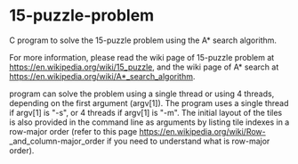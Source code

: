 # 15-puzzle-problem
 C program to solve the 15-puzzle problem using the A* search algorithm.

 For more information, please
read the wiki page of 15-puzzle problem at https://en.wikipedia.org/wiki/15_puzzle, and the wiki
page of A* search at https://en.wikipedia.org/wiki/A*_search_algorithm.

program can solve the problem using a single thread or using 4 threads, depending on the
first argument (argv[1]). The program uses a single thread if argv[1] is "-s", or 4 threads if argv[1]
is "-m". The initial layout of the tiles is also provided in the command line as arguments by listing
tile indexes in a row-major order (refer to this page https://en.wikipedia.org/wiki/Row-
_and_column-major_order if you need to understand what is row-major order). 
